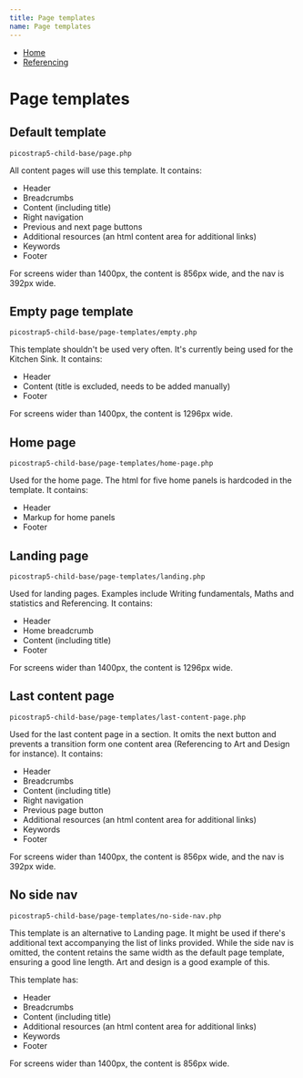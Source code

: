 ```yaml
---
title: Page templates
name: Page templates
---
```

<ul class="breadcrumbs">
	<li><a href="/dewey-design/" tabindex="-1">Home</a></li>
	<li><a href="" tabindex="-1">Referencing</a></li>
</ul>
<a id="main-content"></a>
<h1 class="margin-top-zero">Page templates</h1>
<p class="lead"There are a variety of page templates available for use in the Learning lab.  default page template will work for most pages, there are other options available. Page templates can be selected in the Page attributes box.</p>

<h2>Default template</h2>
<p><code>picostrap5-child-base/page.php</code></p>
<p>All content pages will use this template. It contains:</p>
<ul>
    <li>Header</li>
    <li>Breadcrumbs</li>
    <li>Content (including title)</li>
    <li>Right navigation</li>
    <li>Previous and next page buttons</li>
    <li>Additional resources (an html content area for additional links)</li>
    <li>Keywords</li>
    <li>Footer</li>
</ul>
<p>For screens wider than 1400px, the content is 856px wide, and the nav is 392px wide.</p>

<h2>Empty page template</h2>
<p><code>picostrap5-child-base/page-templates/empty.php</code></p>
<p>This template shouldn't be used very often. It's currently being used for the Kitchen Sink. It contains:</p>
<ul>
    <li>Header</li>
    <li>Content (title is excluded, needs to be added manually)</li>
    <li>Footer</li>
</ul>
<p>For screens wider than 1400px, the content is 1296px wide.</p>

<h2>Home page</h2>
<p><code>picostrap5-child-base/page-templates/home-page.php</code></p>
<p>Used for the home page. The html for five home panels is hardcoded in the template. It contains:</p>
<ul>
    <li>Header</li>
    <li>Markup for home panels</li>
    <li>Footer</li>
</ul>

<h2>Landing page</h2>
<p><code>picostrap5-child-base/page-templates/landing.php</code></p>
<p>Used for landing pages. Examples include Writing fundamentals, Maths and statistics and Referencing. It contains:</p>
<ul>
    <li>Header</li>
    <li>Home breadcrumb</li>
    <li>Content (including title)</li>
    <li>Footer</li>
</ul>
<p>For screens wider than 1400px, the content is 1296px wide.</p>

<h2>Last content page</h2>
<p><code>picostrap5-child-base/page-templates/last-content-page.php</code></p>
<p>Used for the last content page in a section. It omits the next button and prevents a transition form one content area (Referencing to Art and Design for instance). It contains:</p>
<ul>
    <li>Header</li>
    <li>Breadcrumbs</li>
    <li>Content (including title)</li>
    <li>Right navigation</li>
    <li>Previous page button</li>
    <li>Additional resources (an html content area for additional links)</li>
    <li>Keywords</li>
    <li>Footer</li>
</ul>
<p>For screens wider than 1400px, the content is 856px wide, and the nav is 392px wide.</p>
<h2>No side nav</h2>
<p><code>picostrap5-child-base/page-templates/no-side-nav.php</code></p>
<p>This template is an alternative to Landing page. It might be used if there's additional text accompanying the list of links provided. While the side nav is omitted, the content retains the same width as the default page template, ensuring a good line length. Art and design is a good example of this.</p>
<p>This template has:</p>
<ul>
    <li>Header</li>
    <li>Breadcrumbs</li>
    <li>Content (including title)</li>
    <li>Additional resources (an html content area for additional links)</li>
    <li>Keywords</li>
    <li>Footer</li>
</ul>
<p>For screens wider than 1400px, the content is 856px wide.</p>